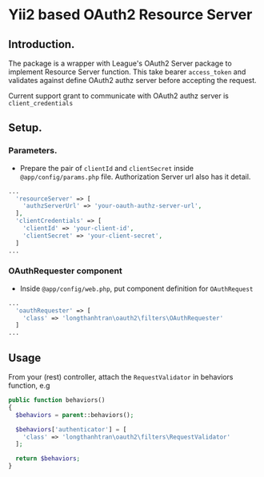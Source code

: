 # Yii2 based OAuth2 Resource Server

## Introduction.

The package is a wrapper with League's OAuth2 Server package to implement
Resource Server function. This take bearer `access_token` and validates against
define OAuth2 authz server before accepting the request.

Current support grant to communicate with OAuth2 authz server is
`client_credentials`

## Setup.

### Parameters.

* Prepare the pair of `clientId` and `clientSecret` inside
  `@app/config/params.php` file. Authorization Server url also has it detail.

```php
...
  'resourceServer' => [
    'authzServerUrl' => 'your-oauth-authz-server-url',
  ],
  'clientCredentials' => [
    'clientId' => 'your-client-id',
    'clientSecret' => 'your-client-secret',
  ]
...
```

### OAuthRequester component

* Inside `@app/config/web.php`, put component definition for `OAuthRequest`

```php
...
  'oauthRequester' => [
    'class' => 'longthanhtran\oauth2\filters\OAuthRequester'
  ]
...
```

## Usage

From your (rest) controller, attach the `RequestValidator` in behaviors
function, e.g

```php
public function behaviors()
{
  $behaviors = parent::behaviors();

  $behaviors['authenticator'] = [
    'class' => 'longthanhtran\oauth2\filters\RequestValidator'
  ];

  return $behaviors;
}
```

